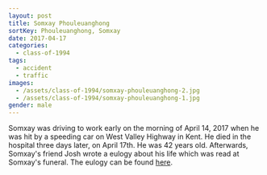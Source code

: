 ```yaml
---
layout: post
title: Somxay Phouleuanghong
sortKey: Phouleuanghong, Somxay
date: 2017-04-17
categories:
  - class-of-1994
tags:
  - accident
  - traffic
images:
  - /assets/class-of-1994/somxay-phouleuanghong-2.jpg
  - /assets/class-of-1994/somxay-phouleuanghong-1.jpg
gender: male
---
```


Somxay was driving to work early on the morning of April 14, 2017 when he was hit by a speeding car on West Valley Highway in Kent. He died in the hospital three days later, on April 17th. He was 42 years old. Afterwards, Somxay's friend Josh wrote a eulogy about his life which was read at Somxay's funeral. The eulogy can be found [here](https://medium.com/@joshuacha/eulogy-for-my-friend-somxay-rip-8fd2a3d796cc).
